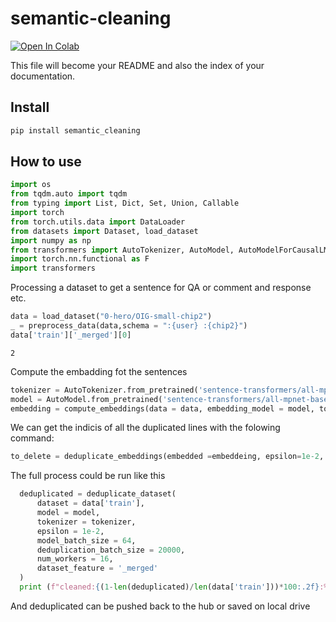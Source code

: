 # semantic-cleaning

<!-- WARNING: THIS FILE WAS AUTOGENERATED! DO NOT EDIT! -->

<a href="https://colab.research.google.com/github/yuval6957/semantic-cleaning/blob/main/nbs/index.ipynb" target="_parent"><img src="https://colab.research.google.com/assets/colab-badge.svg" alt="Open In Colab"/></a>

This file will become your README and also the index of your
documentation.

## Install

``` sh
pip install semantic_cleaning
```

## How to use

``` python
import os
from tqdm.auto import tqdm
from typing import List, Dict, Set, Union, Callable
import torch
from torch.utils.data import DataLoader
from datasets import Dataset, load_dataset
import numpy as np
from transformers import AutoTokenizer, AutoModel, AutoModelForCausalLM
import torch.nn.functional as F
import transformers
```

Processing a dataset to get a sentence for QA or comment and response
etc.

``` python
data = load_dataset("0-hero/OIG-small-chip2")
_ = preprocess_data(data,schema = ":{user} :{chip2}")
data['train']['_merged'][0]
```

    2

Compute the embadding fot the sentences

``` python
tokenizer = AutoTokenizer.from_pretrained('sentence-transformers/all-mpnet-base-v2')
model = AutoModel.from_pretrained('sentence-transformers/all-mpnet-base-v2').to('cuda')
embedding = compute_embeddings(data = data, embedding_model = model, tokenizer = tokenizer, batch_size = 64, num_workers =16, dataset_feature  = '_merged'):
```

We can get the indicis of all the duplicated lines with the folowing
command:

``` python
to_delete = deduplicate_embeddings(embedded =embeddeing, epsilon=1e-2, batch_size=20000)
```

The full process could be run like this

``` python
  deduplicated = deduplicate_dataset(
      dataset = data['train'], 
      model = model, 
      tokenizer = tokenizer,
      epsilon = 1e-2, 
      model_batch_size = 64, 
      deduplication_batch_size = 20000, 
      num_workers = 16,
      dataset_feature = '_merged'
  )
  print (f"cleaned:{(1-len(deduplicated)/len(data['train']))*100:.2f}:%")
```

And deduplicated can be pushed back to the hub or saved on local drive
